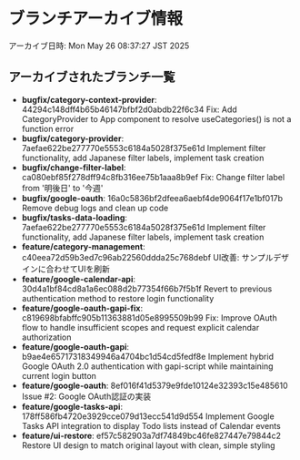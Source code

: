 # ブランチアーカイブ情報
アーカイブ日時: Mon May 26 08:37:27 JST 2025

## アーカイブされたブランチ一覧
- **bugfix/category-context-provider**: 44294c148dff4b65b46147bfbf2d0abdb22f6c34 Fix: Add CategoryProvider to App component to resolve useCategories() is not a function error
- **bugfix/category-provider**: 7aefae622be277770e5553c6184a5028f375e61d Implement filter functionality, add Japanese filter labels, implement task creation
- **bugfix/change-filter-label**: ca080ebf85f278dff94c8fb316ee75b1aaa8b9ef Fix: Change filter label from '明後日' to '今週'
- **bugfix/google-oauth**: 16a0c5836bf2dfeea6aebf4de9064f17e1bf017b Remove debug logs and clean up code
- **bugfix/tasks-data-loading**: 7aefae622be277770e5553c6184a5028f375e61d Implement filter functionality, add Japanese filter labels, implement task creation
- **feature/category-management**: c40eea72d59b3ed7c96ab22560ddda25c768debf UI改善: サンプルデザインに合わせてUIを刷新
- **feature/google-calendar-api**: 30d4a1bf84cd8a1a6ec088d2b77354f66b7f5b1f Revert to previous authentication method to restore login functionality
- **feature/google-oauth-gapi-fix**: c819698bfabffc905b11363881d05e8995509b99 Fix: Improve OAuth flow to handle insufficient scopes and request explicit calendar authorization
- **feature/google-oauth-gapi**: b9ae4e65717318349946a4704bc1d54cd5fedf8e Implement hybrid Google OAuth 2.0 authentication with gapi-script while maintaining current login button
- **feature/google-oauth**: 8ef016f41d5379e9fde10124e32393c15e485610 Issue #2: Google OAuth認証の実装
- **feature/google-tasks-api**: 178ff586fb4720e3929cce079d13ecc541d9d554 Implement Google Tasks API integration to display Todo lists instead of Calendar events
- **feature/ui-restore**: ef57c582903a7df74849bc46fe827447e79844c2 Restore UI design to match original layout with clean, simple styling
